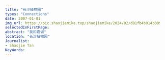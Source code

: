 ```yaml
---
title: "长沙植物园"
types: "Connections"
date: 2007-01-01
img_url: https://pic.shaojiemike.top/shaojiemike/2024/02/d81fb4b014b399dc7ae9622ef7f5af5c.png
selectedInFirstPage:
abstract: "我和嘉诚"
location: "长沙植物园"
Journalist:
- Shaojie Tan
KeyWords:
---
```


